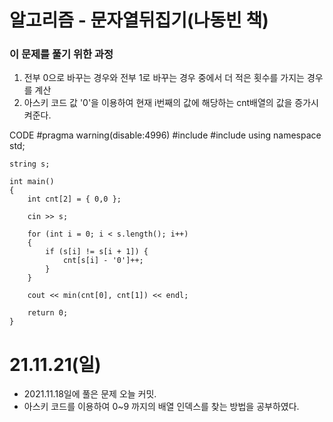 # 알고리즘 - 문자열뒤집기(나동빈 책)

### 이 문제를 풀기 위한 과정
1. 전부 0으로 바꾸는 경우와 전부 1로 바꾸는 경우 중에서 더 적은 횟수를 가지는 경우를 계산
2. 아스키 코드 값 '0'을 이용하여 현재 i번째의 값에 해당하는 cnt배열의 값을 증가시켜준다. 

CODE
    #pragma warning(disable:4996)
    #include <iostream>
    #include <string>
    using namespace std;

    string s;

    int main()
    {
        int cnt[2] = { 0,0 };

        cin >> s;
        
        for (int i = 0; i < s.length(); i++)
        {
            if (s[i] != s[i + 1]) {
                cnt[s[i] - '0']++;
            }
        }

        cout << min(cnt[0], cnt[1]) << endl;
        
        return 0;
    }

# 21.11.21(일)
* 2021.11.18일에 풀은 문제 오늘 커밋.
* 아스키 코드를 이용하여 0~9 까지의 배열 인덱스를 찾는 방법을 공부하였다. 